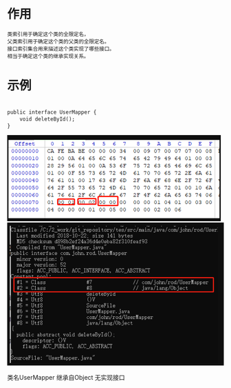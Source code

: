 

# 作用

	类索引用于确定这个类的全限定名，
	父类索引用于确定这个类的父类的全限定名。
	接口索引集合用来描述这个类实现了哪些接口。
	相当于确定这个类的继承实现关系。


# 示例

```

public interface UserMapper {
    void deleteById();
}
```

![](https://github.com/RodJohn/JVM/blob/master/img/ClassAccessFlag3.png)
![](https://github.com/RodJohn/JVM/blob/master/img/ClassAccessFlag4.png)

  类名UserMapper
  继承自Object
  无实现接口
  

